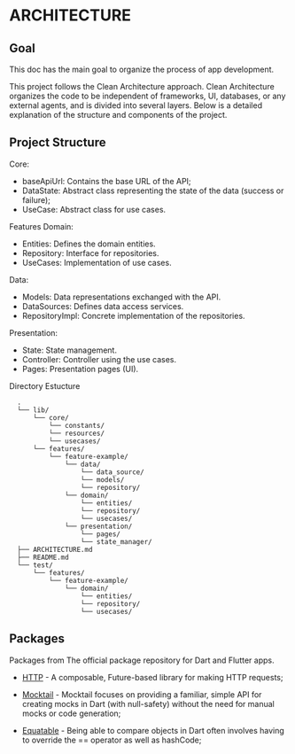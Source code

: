 # ARCHITECTURE

## Goal
This doc has the main goal to organize the process of app development.

This project follows the Clean Architecture approach. Clean Architecture organizes the code to be independent of frameworks, UI, databases, or any external agents, and is divided into several layers. Below is a detailed explanation of the structure and components of the project.

## Project Structure
Core:
- baseApiUrl: Contains the base URL of the API;
- DataState: Abstract class representing the state of the data (success or failure);
- UseCase: Abstract class for use cases.

Features Domain:
- Entities: Defines the domain entities.
- Repository: Interface for repositories.
- UseCases: Implementation of use cases.

Data:
- Models: Data representations exchanged with the API.
- DataSources: Defines data access services.
- RepositoryImpl: Concrete implementation of the repositories.

Presentation:
- State: State management.
- Controller: Controller using the use cases.
- Pages: Presentation pages (UI).

Directory Estucture
```shell
  .
  └── lib/
      └── core/
          └── constants/
          └── resources/
          └── usecases/
      └── features/
          └── feature-example/
              └── data/
                  └── data_source/
                  └── models/
                  └── repository/
              └── domain/
                  └── entities/
                  └── repository/
                  └── usecases/
              └── presentation/
                  └── pages/
                  └── state_manager/
  ├── ARCHITECTURE.md
  ├── README.md
  └── test/
      └── features/
          └── feature-example/
              └── domain/
                  └── entities/
                  └── repository/
                  └── usecases/
```

## Packages
Packages from The official package repository for Dart and Flutter apps.


- [HTTP] - A composable, Future-based library for making HTTP requests;
- [Mocktail] - Mocktail focuses on providing a familiar, simple API for creating mocks in Dart (with null-safety) without the need for manual mocks or code generation;
- [Equatable] - Being able to compare objects in Dart often involves having to override the == operator as well as hashCode;



    [HTTP]: <https://pub.dev/packages/http>
    [Mocktail]: <https://pub.dev/packages/mocktail>
    [Equatable]: <https://pub.dev/packages/equatable>
   
  